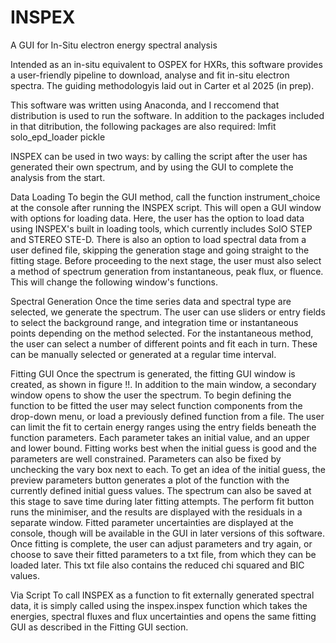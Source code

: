 # INSPEX
A GUI for In-Situ electron energy spectral analysis

Intended as an in-situ equivalent to OSPEX for HXRs, this software provides a user-friendly pipeline to download, analyse and fit in-situ electron spectra. The guiding methodologyis laid out in Carter et al 2025 (in prep).

This software was written using Anaconda, and I reccomend that distribution is used to run the software. In addition to the packages included in that ditribution, the following packages are also required:
lmfit
solo_epd_loader
pickle

INSPEX can be used in two ways: by calling the script after the user has generated their own spectrum, and by using the GUI to complete the analysis from the start. 

Data Loading
To begin the GUI method, call the function instrument_choice at the console after running the INSPEX script. This will open a GUI window with options for loading data. Here, the user has the option to load data using INSPEX's built in loading tools, which currently includes SolO STEP and STEREO STE-D. There is also an option to load spectral data from a user defined file, skipping the generation stage and going straight to the fitting stage. Before proceeding to the next stage, the user must also select a method of spectrum generation from instantaneous, peak flux, or fluence. This will change the following window's functions.

Spectral Generation
Once the time series data and spectral type are selected, we generate the spectrum. The user can use sliders or entry fields to select the background range, and integration time or instantaneous points depending on the method selected. For the instantaneous method, the user can select a number of different points and fit each in turn. These can be manually selected or generated at a regular time interval.

Fitting GUI
Once the spectrum is generated, the fitting GUI window is created, as shown in figure !!. In addition to the main window, a secondary window opens to show the user the spectrum. To begin defining the function to be fitted the user may select function components from the drop-down menu, or load a previously defined function from a file. The user can limit the fit to certain energy ranges using the entry fields beneath the function parameters. Each parameter takes an initial value, and an upper and lower bound. Fitting works best when the initial guess is good and the parameters are well constrained. Parameters can also be fixed by unchecking the vary box next to each. To get an idea of the initial guess, the preview parameters button generates a plot of the function with the currently defined initial guess values. The spectrum can also be saved at this stage to save time during later fitting attempts. The perform fit button runs the minimiser, and the results are displayed with the residuals in a separate window. Fitted parameter uncertainties are displayed at the console, though will be available in the GUI in later versions of this software. Once fitting is complete, the user can adjust parameters and try again, or choose to save their fitted parameters to a txt file, from which they can be loaded later. This txt file also contains the reduced chi squared and BIC values.

Via Script
To call INSPEX as a function to fit externally generated spectral data, it is simply called using the inspex.inspex function which takes the energies, spectral fluxes and flux uncertainties and opens the same fitting GUI as described in the Fitting GUI section.
